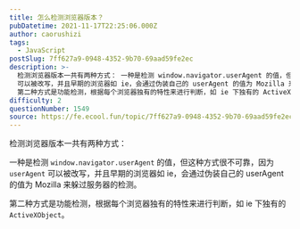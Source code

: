 ```yaml
---
title: 怎么检测浏览器版本？
pubDatetime: 2021-11-17T22:25:06.000Z
author: caorushizi
tags:
  - JavaScript
postSlug: 7ff627a9-0948-4352-9b70-69aad59fe2ec
description: >-
  检测浏览器版本一共有两种方式： 一种是检测 window.navigator.userAgent 的值，但这种方式很不可靠，因为 userAgent
  可以被改写，并且早期的浏览器如 ie，会通过伪装自己的 userAgent 的值为 Mozilla 来躲过服务器的检测。
  第二种方式是功能检测，根据每个浏览器独有的特性来进行判断，如 ie 下独有的 ActiveXObject。
difficulty: 2
questionNumber: 1549
source: https://fe.ecool.fun/topic/7ff627a9-0948-4352-9b70-69aad59fe2ec
---
```


检测浏览器版本一共有两种方式：

一种是检测 `window.navigator.userAgent` 的值，但这种方式很不可靠，因为 `userAgent` 可以被改写，并且早期的浏览器如 ie，会通过伪装自己的 userAgent 的值为 Mozilla 来躲过服务器的检测。

第二种方式是功能检测，根据每个浏览器独有的特性来进行判断，如 ie 下独有的 `ActiveXObject`。

